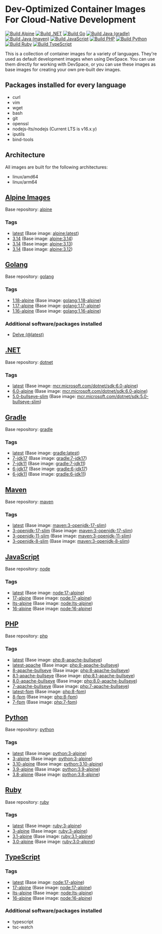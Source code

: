 <!-- markdownlint-disable MD024 -->
<!-- vale Google.Parens = NO -->
# Dev-Optimized Container Images For Cloud-Native Development

[![Build Alpine](https://github.com/loft-sh/devspace-containers/actions/workflows/alpine.yaml/badge.svg)](https://github.com/loft-sh/devspace-containers/actions/workflows/alpine.yaml)
[![Build .NET](https://github.com/loft-sh/devspace-containers/actions/workflows/dotnet.yaml/badge.svg)](https://github.com/loft-sh/devspace-containers/actions/workflows/dotnet.yaml)
[![Build Go](https://github.com/loft-sh/devspace-containers/actions/workflows/go.yaml/badge.svg)](https://github.com/loft-sh/devspace-containers/actions/workflows/go.yaml)
[![Build Java (gradle)](https://github.com/loft-sh/devspace-containers/actions/workflows/java-gradle.yaml/badge.svg)](https://github.com/loft-sh/devspace-containers/actions/workflows/java-gradle.yaml)
[![Build Java (maven)](https://github.com/loft-sh/devspace-containers/actions/workflows/java-maven.yaml/badge.svg)](https://github.com/loft-sh/devspace-containers/actions/workflows/java-maven.yaml)
[![Build JavaScript](https://github.com/loft-sh/devspace-containers/actions/workflows/javascript.yaml/badge.svg)](https://github.com/loft-sh/devspace-containers/actions/workflows/javascript.yaml)
[![Build PHP](https://github.com/loft-sh/devspace-containers/actions/workflows/php.yaml/badge.svg)](https://github.com/loft-sh/devspace-containers/actions/workflows/php.yaml)
[![Build Python](https://github.com/loft-sh/devspace-containers/actions/workflows/python.yaml/badge.svg)](https://github.com/loft-sh/devspace-containers/actions/workflows/python.yaml)
[![Build Ruby](https://github.com/loft-sh/devspace-containers/actions/workflows/ruby.yaml/badge.svg)](https://github.com/loft-sh/devspace-containers/actions/workflows/ruby.yaml)
[![Build TypeScript](https://github.com/loft-sh/devspace-containers/actions/workflows/typescript.yaml/badge.svg)](https://github.com/loft-sh/devspace-containers/actions/workflows/typescript.yaml)

This is a collection of container images for a variety of languages. They're used as default development images when using DevSpace. You can use them directly for working with DevSpace, or you can use these images as base images for creating your own pre-built dev images.

## Packages installed for every language

- curl
- vim
- wget
- bash
- git
- openssl
- nodejs-lts/nodejs (Current LTS is v16.x.y)
- iputils
- bind-tools

## Architecture

All images are built for the following architectures:

- linux/amd64
- linux/arm64

## [Alpine Images](https://hub.docker.com/r/loftsh/alpine/tags)

Base repository: [alpine](https://hub.docker.com/_/alpine)

### Tags

- [latest](https://hub.docker.com/r/loftsh/alpine/tags?name=latest) (Base image: [alpine:latest](https://hub.docker.com/_/alpine?tab=tags&name=latest))
- [3.14](https://hub.docker.com/r/loftsh/alpine/tags?name=3.14) (Base image: [alpine:3.14](https://hub.docker.com/_/alpine?tab=tags&name=3.14))
- [3.14](https://hub.docker.com/r/loftsh/alpine/tags?name=3.13) (Base image: [alpine:3.13](https://hub.docker.com/_/alpine?tab=tags&name=3.13))
- [3.14](https://hub.docker.com/r/loftsh/alpine/tags?name=3.12) (Base image: [alpine:3.12](https://hub.docker.com/_/alpine?tab=tags&name=3.12))

## [Golang](https://hub.docker.com/r/loftsh/go/tags)

Base repository: [golang](https://hub.docker.com/_/golang)

### Tags

- [1.18-alpine](https://hub.docker.com/r/loftsh/go/tags?name=1.18-alpine) (Base image: [golang:1.18-alpine](https://hub.docker.com/_/golang?tab=tags&name=1.18-alpine))
- [1.17-alpine](https://hub.docker.com/r/loftsh/go/tags?name=1.17-alpine) (Base image: [golang:1.17-alpine](https://hub.docker.com/_/golang?tab=tags&name=1.17-alpine))
- [1.16-alpine](https://hub.docker.com/r/loftsh/go/tags?name=1.16-alpine) (Base image: [golang:1.16-alpine](https://hub.docker.com/_/golang?tab=tags&name=1.16-alpine))

### Additional software/packages installed

- [Delve (@latest)](https://github.com/go-delve/delve)

## [.NET](https://hub.docker.com/r/loftsh/dotnet/tags)

Base repository: [dotnet](https://hub.docker.com/_/microsoft-dotnet-sdk)

### Tags

- [latest](https://hub.docker.com/r/loftsh/dotnet/tags?name=latest) (Base image: [mcr.microsoft.com/dotnet/sdk:6.0-alpine](https://hub.docker.com/_/microsoft-dotnet-sdk))
- [6.0-alpine](https://hub.docker.com/r/loftsh/dotnet/tags?name=6.0-alpine) (Base image: [mcr.microsoft.com/dotnet/sdk:6.0-alpine](https://hub.docker.com/_/microsoft-dotnet-sdk))
- [5.0-bullseye-slim](https://hub.docker.com/r/loftsh/dotnet/tags?name=5.0-bullseye-slim) (Base image: [mcr.microsoft.com/dotnet/sdk:5.0-bullseye-slim](https://hub.docker.com/_/microsoft-dotnet-sdk))

## [Gradle](https://hub.docker.com/r/loftsh/java-gradle/tags)

Base repository: [gradle](https://hub.docker.com/_/gradle)

### Tags

- [latest](https://hub.docker.com/r/loftsh/java-gradle/tags?name=latest) (Base image: [gradle:latest](https://hub.docker.com/_/gradle?tab=tags&name=latest))
- [7-jdk17](https://hub.docker.com/r/loftsh/java-gradle/tags?name=7-jdk17) (Base image: [gradle:7-jdk17](https://hub.docker.com/_/gradle?tab=tags&name=7-jdk17))
- [7-jdk11](https://hub.docker.com/r/loftsh/java-gradle/tags?name=7-jdk11) (Base image: [gradle:7-jdk11](https://hub.docker.com/_/gradle?tab=tags&name=7-jdk11))
- [6-jdk17](https://hub.docker.com/r/loftsh/java-gradle/tags?name=6-jdk17) (Base image: [gradle:6-jdk17](https://hub.docker.com/_/gradle?tab=tags&name=6-jdk17))
- [6-jdk11](https://hub.docker.com/r/loftsh/java-gradle/tags?name=6-jdk11) (Base image: [gradle:6-jdk11](https://hub.docker.com/_/gradle?tab=tags&name=6-jdk11))

## [Maven](https://hub.docker.com/r/loftsh/java-maven/tags)

Base repository: [maven](https://hub.docker.com/_/maven)

### Tags

- [latest](https://hub.docker.com/r/loftsh/java-maven/tags?name=latest) (Base image: [maven:3-openjdk-17-slim](https://hub.docker.com/_/maven?tab=tags&name=3-openjdk-17-slim))
- [3-openjdk-17-slim](https://hub.docker.com/r/loftsh/java-maven/tags?name=3-openjdk-17-slim) (Base image: [maven:3-openjdk-17-slim](https://hub.docker.com/_/maven?tab=tags&name=3-openjdk-17-slim))
- [3-openjdk-11-slim](https://hub.docker.com/r/loftsh/java-maven/tags?name=3-openjdk-11-slim) (Base image: [maven:3-openjdk-11-slim](https://hub.docker.com/_/maven?tab=tags&name=3-openjdk-11-slim))
- [3-openjdk-8-slim](https://hub.docker.com/r/loftsh/java-maven/tags?name=3-openjdk-8-slim) (Base image: [maven:3-openjdk-8-slim](https://hub.docker.com/_/maven?tab=tags&name=3-openjdk-8-slim))

## [JavaScript](https://hub.docker.com/r/loftsh/javascript/tags)

Base repository: [node](https://hub.docker.com/_/node)

### Tags

- [latest](https://hub.docker.com/r/loftsh/javascript/tags?name=latest) (Base image: [node:17-alpine](https://hub.docker.com/_/node?tab=tags&name=17-alpine))
- [17-alpine](https://hub.docker.com/r/loftsh/javascript/tags?name=17-alpine) (Base image: [node:17-alpine](https://hub.docker.com/_/node?tab=tags&name=17-alpine))
- [lts-alpine](https://hub.docker.com/r/loftsh/javascript/tags?name=lts-alpine) (Base image: [node:lts-alpine](https://hub.docker.com/_/node?tab=tags&name=lts-alpine))
- [16-alpine](https://hub.docker.com/r/loftsh/javascript/tags?name=16-alpine) (Base image: [node:16-alpine](https://hub.docker.com/_/node?tab=tags&name=16-alpine))

## [PHP](https://hub.docker.com/r/loftsh/php/tags)

Base repository: [php](https://hub.docker.com/_/php)

### Tags

- [latest](https://hub.docker.com/r/loftsh/php/tags?name=latest) (Base image: [php:8-apache-bullseye](https://hub.docker.com/_/php?tab=tags&name=8-apache-bullseye))
- [latest-apache](https://hub.docker.com/r/loftsh/php/tags?name=latest-apache) (Base image: [php:8-apache-bullseye](https://hub.docker.com/_/php?tab=tags&name=8-apache-bullseye))
- [8-apache-bullseye](https://hub.docker.com/r/loftsh/php/tags?name=8-apache-bullseye) (Base image: [php:8-apache-bullseye](https://hub.docker.com/_/php?tab=tags&name=8-apache-bullseye))
- [8.1-apache-bullseye](https://hub.docker.com/r/loftsh/php/tags?name=8.1-apache-bullseye) (Base image: [php:8.1-apache-bullseye](https://hub.docker.com/_/php?tab=tags&name=8.1-apache-bullseye))
- [8.0-apache-bullseye](https://hub.docker.com/r/loftsh/php/tags?name=8.0-apache-bullseye) (Base image: [php:8.0-apache-bullseye](https://hub.docker.com/_/php?tab=tags&name=8.0-apache-bullseye))
- [7-apache-bullseye](https://hub.docker.com/r/loftsh/php/tags?name=7-apache-bullseye) (Base image: [php:7-apache-bullseye](https://hub.docker.com/_/php?tab=tags&name=7-apache-bullseye))
- [latest-fpm](https://hub.docker.com/r/loftsh/php/tags?name=latest-fpm) (Base image: [php:8-fpm](https://hub.docker.com/_/php?tab=tags&name=8-fpm))
- [8-fpm](https://hub.docker.com/r/loftsh/php/tags?name=8-fpm) (Base image: [php:8-fpm](https://hub.docker.com/_/php?tab=tags&name=8-fpm))
- [7-fpm](https://hub.docker.com/r/loftsh/php/tags?name=7-fpm) (Base image: [php:7-fpm](https://hub.docker.com/_/php?tab=tags&name=7-fpm))

## [Python](https://hub.docker.com/r/loftsh/python/tags)

Base repository: [python](https://hub.docker.com/_/python)

### Tags

- [latest](https://hub.docker.com/r/loftsh/python/tags?name=latest) (Base image: [python:3-alpine](https://hub.docker.com/_/python?tab=tags&name=3-alpine))
- [3-alpine](https://hub.docker.com/r/loftsh/python/tags?name=3-alpine) (Base image: [python:3-alpine](https://hub.docker.com/_/python?tab=tags&name=3-alpine))
- [3.10-alpine](https://hub.docker.com/r/loftsh/python/tags?name=3.10-alpine) (Base image: [python:3.10-alpine](https://hub.docker.com/_/python?tab=tags&name=3.10-alpine))
- [3.9-alpine](https://hub.docker.com/r/loftsh/python/tags?name=3.9-alpine) (Base image: [python:3.9-alpine](https://hub.docker.com/_/python?tab=tags&name=3.9-alpine))
- [3.8-alpine](https://hub.docker.com/r/loftsh/python/tags?name=3.8-alpine) (Base image: [python:3.8-alpine](https://hub.docker.com/_/python?tab=tags&name=3.8-alpine))

## [Ruby](https://hub.docker.com/r/loftsh/ruby/tags)

Base repository: [ruby](https://hub.docker.com/_/ruby)

### Tags

- [latest](https://hub.docker.com/r/loftsh/ruby/tags?name=latest) (Base image: [ruby:3-alpine](https://hub.docker.com/_/ruby?tab=tags&name=3-alpine))
- [3-alpine](https://hub.docker.com/r/loftsh/ruby/tags?name=3-alpine) (Base image: [ruby:3-alpine](https://hub.docker.com/_/ruby?tab=tags&name=3-alpine))
- [3.1-alpine](https://hub.docker.com/r/loftsh/ruby/tags?name=3.1-alpine) (Base image: [ruby:3.1-alpine](https://hub.docker.com/_/ruby?tab=tags&name=3.1-alpine))
- [3.0-alpine](https://hub.docker.com/r/loftsh/ruby/tags?name=3.0-alpine) (Base image: [ruby:3.0-alpine](https://hub.docker.com/_/ruby?tab=tags&name=3.0-alpine))

## [TypeScript](https://hub.docker.com/r/loftsh/typescript/tags)

### Tags

- [latest](https://hub.docker.com/r/loftsh/typescript/tags?name=latest) (Base image: [node:17-alpine](https://hub.docker.com/_/node?tab=tags&name=17-alpine))
- [17-alpine](https://hub.docker.com/r/loftsh/typescript/tags?name=17-alpine) (Base image: [node:17-alpine](https://hub.docker.com/_/node?tab=tags&name=17-alpine))
- [lts-alpine](https://hub.docker.com/r/loftsh/typescript/tags?name=lts-alpine) (Base image: [node:lts-alpine](https://hub.docker.com/_/node?tab=tags&name=lts-alpine))
- [16-alpine](https://hub.docker.com/r/loftsh/typescript/tags?name=16-alpine) (Base image: [node:16-alpine](https://hub.docker.com/_/node?tab=tags&name=16-alpine))

### Additional software/packages installed

- typescript
- tsc-watch
